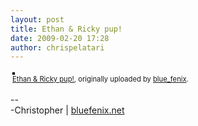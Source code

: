 ```yaml
---
layout: post
title: Ethan & Ricky pup!
date: 2009-02-20 17:28
author: chrispelatari
---
```


<div style="text-align:left;padding:3px;">
<a href="http://www.flickr.com/photos/blue_fenix/3296347384/" title="photo sharing"><img src="http://farm4.static.flickr.com/3452/3296347384_b3042e72aa.jpg" style="border:solid 2px #000000;" alt="" /></a>
<br />
<span style="font-size:.8em;margin-top:0;"><a href="http://www.flickr.com/photos/blue_fenix/3296347384/">Ethan &amp; Ricky pup!</a>, originally uploaded by <a href="http://www.flickr.com/people/blue_fenix/">blue_fenix</a>.</span>
</div>
<p>
--<br />
-Christopher | <a href="http://bluefenix.net">bluefenix.net</a>
</p>
